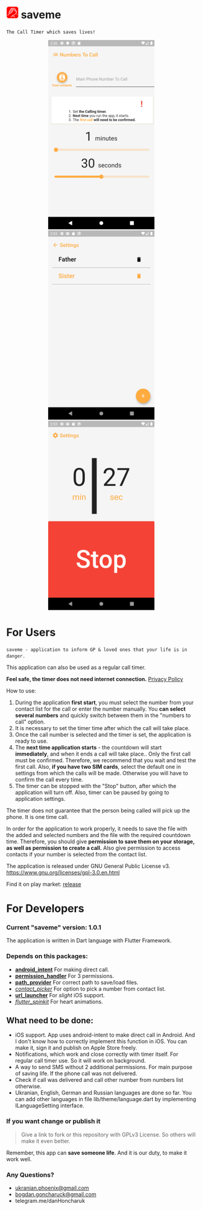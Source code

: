 # <img width="32px" height="32px" src="repo_assets/icon.png" /> saveme
`The Call Timer which saves lives!`
<div style="text-align:center" markdown="1">
<img width="282px" height="501px" src="repo_assets/saveme_settings.png" />
<img width="282px" height="501px" src="repo_assets/saveme_numberlist.png" />
<img width="282px" height="501px" src="repo_assets/saveme_home.png" />
</div>

# For Users

`saveme - application to inform GP & loved ones that your life is in danger.`

This application can also be used as a regular call timer.

**Feel safe, the timer does not need internet connection.**
[Privacy Policy](https://bgoncharuck.github.io/saveme/)

How to use:
1. During the application **first start**, you must select the number from your contact list for the call or enter the number manually.
You **can select several numbers** and quickly switch between them in the "numbers to call" option.
2. It is necessary to set the timer time after which the call will take place.
3. Once the call number is selected and the timer is set, the application is ready to use.
4. The **next time application starts** - the countdown will start **immediately**, and when it ends a call will take place..
Only the first call must be confirmed. Therefore, we recommend that you wait and test the first call.
Also, **if you have two SIM cards**, select the default one in settings from which the calls will be made. Otherwise you will have to confirm the call every time.
5. The timer can be stopped with the "Stop" button, after which the application will turn off. Also, timer can be paused by going to application settings.

The timer does not guarantee that the person being called will pick up the phone.
It is one time call.

In order for the application to work properly, it needs to save the file with the added and selected numbers and the file with the required countdown time.
Therefore, you should give **permission to save them on your storage, as well as permission to create a call.**
Also give permission to access contacts if your number is selected from the contact list.

The application is released under GNU General Public License v3.
https://www.gnu.org/licenses/gpl-3.0.en.html

Find it on play market:
[release](https://play.google.com/store/apps/details?id=com.bgoncharuck.saveme)

# For Developers
### Current "saveme" version: 1.0.1
The application is written in Dart language with Flutter Framework.

### Depends on this packages:
- [**android_intent**](https://pub.dev/packages/android_intent)
For making direct call.
- [**permission_handler**](https://pub.dev/packages/permission_handler)
For 3 permissions.
- [**path_provider**](https://pub.dev/packages/path_provider) For correct path to save/load files.
- [*contact_picker*](https://pub.dev/packages/contact_picker) For option to pick a number from contact list.
- [**url_launcher**](https://pub.dev/packages/url_launcher) For *slight* iOS support.
- [*flutter_spinkit*](https://pub.dev/packages/flutter_spinkit) For heart animations.

## What need to be done:
- iOS support.
App uses android-intent to make direct call in Android. And I don't know how to correctly implement this function in iOS.
You can make it, sign it and publish on Apple Store freely.
- Notifications, which work and close correctly with timer itself. For regular call timer use. So it will work on background.
- A way to send SMS without 2 additional permissions. For main purpose of saving life. If the phone call was not delivered.
- Check if call was delivered and call other number from numbers list otherwise.
- Ukranian, English, German and Russian languages are done so far.
You can add other languages in file lib/theme/language.dart by implementing ILanguageSetting interface.

### If you want change or publish it

>Give a link to fork or this repository with GPLv3 License. So others will make it even better.

Remember, this app can **save someone life**.
And it is our duty, to make it work well.

### Any Questions?
- ukranian.phoenix@gmail.com
- bogdan.goncharuck@gmail.com
- telegram.me/danHoncharuk
